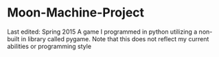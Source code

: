 # Moon-Machine-Project
Last edited: Spring 2015 
A game I programmed in python utilizing a non-built in library called pygame. 
Note that this does not reflect my current abilities or programming style 
